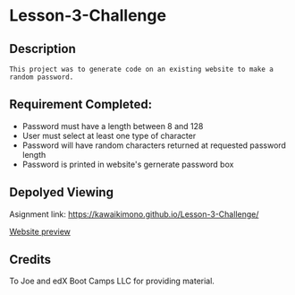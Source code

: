 # Lesson-3-Challenge

## Description
```
This project was to generate code on an existing website to make a random password.
```

## Requirement Completed:
- Password must have a length between 8 and 128
- User must select at least one type of character
- Password will have random characters returned at requested password length
- Password is printed in website's gernerate password box


## Depolyed Viewing

Asignment link: https://kawaikimono.github.io/Lesson-3-Challenge/

[Website preview](./Preview.png)


## Credits
 To Joe and edX Boot Camps LLC for providing material.
